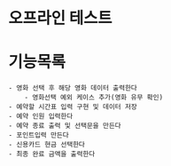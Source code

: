 # 오프라인 테스트


# 기능목록
    - 영화 선택 후 해당 영화 데이터 출력한다
        - 영화선택 예외 케이스 추가(영화 유무 확인)
    - 예약할 시간표 입력 구현 및 데이터 저장
    - 예약 인원 입력한다
    - 예약 종료 출력 및 선택문을 만든다
    - 포인트입력 만든다
    - 신용카드 현금 선택한다
    - 최종 완료 금액을 출력한다